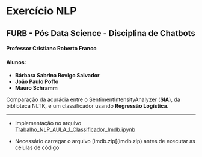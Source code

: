 # Exercício NLP
## FURB - Pós Data Science - Disciplina de Chatbots 
#### Professor Cristiano Roberto Franco
#### Alunos: 
 - **Bárbara Sabrina Rovigo Salvador** 
 - **João Paulo Poffo** 
 - **Mauro Schramm**
 
Comparação da acurácia entre o SentimentIntensityAnalyzer (**SIA**), da biblioteca NLTK, e um classificador usando  **Regressão Logística**.


-----
* Implementação no arquivo [Trabalho_NLP_AULA_1_Classificador_Imdb.ipynb](Trabalho_NLP_AULA_1_Classificador_Imdb.ipynb)

* Necessário carregar o arquivo [imdb.zip[(imdb.zip) antes de executar as células de código
